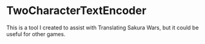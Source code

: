 # TwoCharacterTextEncoder
This is a tool I created to assist with Translating Sakura Wars, but it could be useful for other games.
